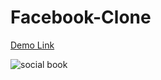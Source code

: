# Facebook-Clone

<a href="https://sakibb7.github.io/Facebook-Clone/"> Demo Link </a>

![social book](https://user-images.githubusercontent.com/64696901/184843835-321f2198-7dbb-40a6-a7f4-4ecce54d6861.png)
